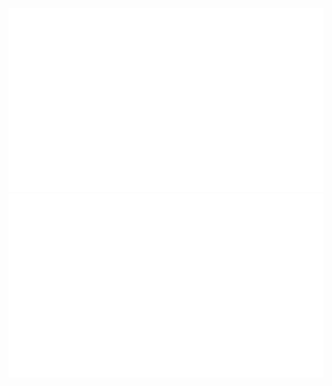 ![](https://github.com/BlackGlory/github-stats/raw/master/generated/overview.svg)
![](https://github.com/BlackGlory/github-stats/raw/master/generated/languages.svg)

